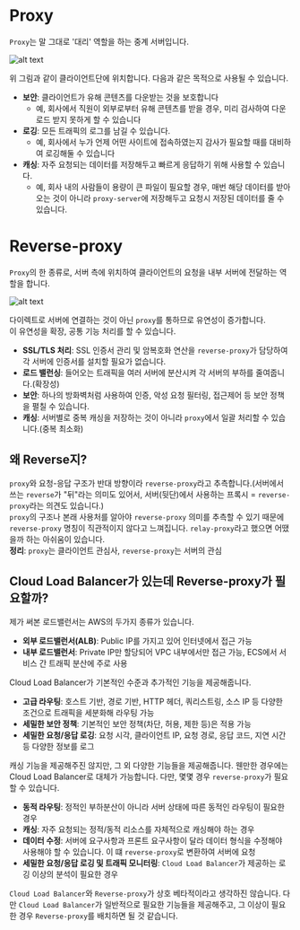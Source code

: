 # Proxy

`Proxy`는 말 그대로 '대리' 역할을 하는 중계 서버입니다.

![alt text](<image/proxy와 reverse-proxy.md/proxy.png>)

위 그림과 같이 클라이언트단에 위치합니다. 다음과 같은 목적으로 사용될 수 있습니다.
- **보안**: 클라이언트가 유해 콘텐츠를 다운받는 것을 보호합니다
  - 예, 회사에서 직원이 외부로부터 유해 콘텐츠를 받을 경우, 미리 검사하여 다운로드 받지 못하게 할 수 있습니다
- **로깅**: 모든 트래픽의 로그를 남길 수 있습니다.
  - 예, 회사에서 누가 언제 어떤 사이트에 접속하였는지 감사가 필요할 때를 대비하여 로깅해둘 수 있습니다
- **캐싱**: 자주 요청되는 데이터를 저장해두고 빠르게 응답하기 위해 사용할 수 있습니다.
  - 예, 회사 내의 사람들이 용량이 큰 파일이 필요할 경우, 매번 해당 데이터를 받아오는 것이 아니라 `proxy-server`에 저장해두고 요청시 저장된 데이터를 줄 수 있습니다.

# Reverse-proxy

`Proxy`의 한 종류로, 서버 측에 위치하여 클라이언트의 요청을 내부 서버에 전달하는 역할을 합니다.

![alt text](<image/proxy와 reverse-proxy.md/reverse-proxy.png>)

다이렉트로 서버에 연결하는 것이 아닌 `proxy`를 통하므로 유연성이 증가합니다.   
이 유연성을 확장, 공통 기능 처리를 할 수 있습니다.
- **SSL/TLS 처리**: SSL 인증서 관리 및 암복호화 연산을 `reverse-proxy`가 담당하여 각 서버에 인증서를 설치할 필요가 없습니다.
- **로드 밸런싱**: 들어오는 트래픽을 여러 서버에 분산시켜 각 서버의 부하를 줄여줍니다.(확장성)
- **보안**: 하나의 방화벽처럼 사용하여 인증, 악성 요청 필터링, 접근제어 등 보안 정책을 펼칠 수 있습니다.
- **캐싱**: 서버별로 중복 캐싱을 저장하는 것이 아니라 `proxy`에서 일괄 처리할 수 있습니다.(중복 최소화)


## 왜 Reverse지?

`proxy`와 요청-응답 구조가 반대 방향이라 `reverse-proxy`라고 추측합니다.(서버에서 쓰는 `reverse`가 "뒤"라는 의미도 있어서, 서버(뒷단)에서 사용하는 프록시 = `reverse-proxy`라는 의견도 있습니다.)   
`proxy`의 구조나 본래 사용처를 알아야 `reverse-proxy` 의미를 추측할 수 있기 때문에 `reverse-proxy` 명칭이 직관적이지 않다고 느껴집니다. `relay-proxy`라고 했으면 어땠을까 하는 아쉬움이 있습니다.   
**정리**: `proxy`는 클라이언트 관심사, `reverse-proxy`는 서버의 관심

## Cloud Load Balancer가 있는데 Reverse-proxy가 필요할까?

제가 써본 로드밸런서는 AWS의 두가지 종류가 있습니다.
- **외부 로드밸런서(ALB)**: Public IP를 가지고 있어 인터넷에서 접근 가능
- **내부 로드밸런서**: Private IP만 할당되어 VPC 내부에서만 접근 가능, ECS에서 서비스 간 트래픽 분산에 주로 사용

Cloud Load Balancer가 기본적인 수준과 추가적인 기능을 제공해줍니다.
- **고급 라우팅**: 호스트 기반, 경로 기반, HTTP 헤더, 쿼리스트링, 소스 IP 등 다양한 조건으로 트래픽을 세분화해 라우팅 가능
- **세밀한 보안 정책**: 기본적인 보안 정책(차단, 허용, 제한 등)은 적용 가능
- **세밀한 요청/응답 로깅**: 요청 시각, 클라이언트 IP, 요청 경로, 응답 코드, 지연 시간 등 다양한 정보를 로그

캐싱 기능을 제공해주진 않지만, 그 외 다양한 기능들을 제공해줍니다. 웬만한 경우에는 Cloud Load Balancer로 대체가 가능합니다.
다만, 몇몇 경우 `reverse-proxy`가 필요할 수 있습니다.
- **동적 라우팅**: 정적인 부하분산이 아니라 서버 상태에 따른 동적인 라우팅이 필요한 경우
- **캐싱**: 자주 요청되는 정적/동적 리소스를 자체적으로 캐싱해야 하는 경우
- **데이터 수정**: 서버에 요구사항과 프론트 요구사항이 달라 데이터 형식을 수정해야 사용해야 할 수 있습니다. 이 떄 `reverse-proxy`로 변환하여 서버에 요청
- **세밀한 요청/응답 로깅 및 트래픽 모니터링**: `Cloud Load Balancer`가 제공하는 로깅 이상의 분석이 필요한 경우

`Cloud Load Balancer`와 `Reverse-proxy`가 상호 베타적이라고 생각하진 않습니다. 다만 `Cloud Load Balancer`가 일반적으로 필요한 기능들을 제공해주고, 그 이상이 필요한 경우 `Reverse-proxy`를 배치하면 될 것 같습니다.
